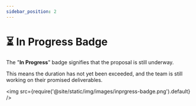 ```yaml
---
sidebar_position: 2
---
```


# ⏳ In Progress Badge 

The "**In Progress**" badge signifies that the proposal is still underway.

This means the duration has not yet been exceeded, and the team is still working on their promised deliverables.

<img src={require('@site/static/img/images/inprgress-badge.png').default} />

